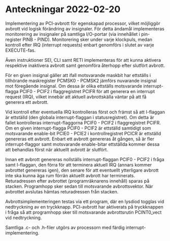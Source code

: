 # Anteckningar 2022-02-20
Implementering av PCI-avbrott för egenskapad processor, vilket möjliggör avbrott vid logisk förändring av insignaler. För detta ändamål implementeras monitorering av insignaler på samtliga I/O-portar (via innehållet i pin-register PINB - PIND). Monitorering sker under varje klockpuls, medan kontroll efter IRQ (interrupt requests) enbart genomförs i slutet av varje EXECUTE-fas.

Även instruktioner SEI, CLI samt RETI implementeras för att kunna aktivera respektive inaktivera avbrott samt genomföra återhopp efter slutfört avbrott.

För en given insignal gäller att ifall motsvarande maskbit har ettställs i tillhörande maskregister PCMSK0 - PCMSK2 jämförs nuvarande insignal mot föregående insignal. Om dessa är olika ettställs motsvarande interrupt-flagga PCIF0 - PCIF2 i flaggregistret PCIFR för att generera en interrupt request (IRQ), vilket innebär att aktuell avbrottskälla väntar på
att få generera ett avbrott.

Vid kontroll efter eventuella IRQ kontrolleras först och främst så att I-flaggan är ettställd (den globala interrupt-flaggan i statusregistret). Om detta är fallet kontrolleras interrupt-flaggorna PCIF0 - PCIF2 i flaggregistret PCIFR. Om en given interrupt-flagga PCIF0 - PCIF2 är ettställd samtidigt som motsvarande enable-bit PCIE0 - PCIE2 i kontrollregistret PCICR är ettställd genereras ett avbrott. Enbart ett avbrott genereras åt gången, så är fler interrupt-flaggor samt motsvarande enable-bitar ettställda kommer dessa att behandlas först när aktuellt avbrott är slutfört.

Innan ett avbrott genereras nollställs interrupt-flaggan PCIF0 - PCIF2 i fråga samt I-flaggan, den förra för att terminera
aktuell IRQ (annars kommer avbrottet genereras igen), den senare för att eventuellt ytterligare avbrott inte ska kunna
äga rum förrän aktuellt avbrott har terminerats. Returadressen efter avbrottet (programräknarens innehåll) sparas på stacken. Programhopp sker sedan till motsvarande avbrottsvektor. När avbrottet avslutas hämtas returadressen från stacken.

Avbrottsimplementeringen testas via ett program, där en lysdiod togglas vid nedtryckning av en tryckknapp. PCI-avbrott har aktiverats på tryckknappen i fråga så att programhopp sker till motsvarande avbrottsrutin PCINT0_vect vid nedtryckning.

Samtliga .c- och .h-filer utgörs av processorn med färdig interrupt-implementering.